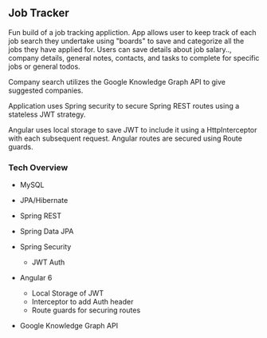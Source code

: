 ## Job Tracker

Fun build of a job tracking appliction. App allows user to keep track of each job search they undertake using "boards" to save and categorize all the jobs they have applied for. Users can save details about job salary.., company details, general notes, contacts, and tasks to complete for specific jobs or general todos.

Company search utilizes the Google Knowledge Graph API to give suggested companies.

Application uses Spring security to secure Spring REST routes using a stateless JWT strategy.

Angular uses local storage to save JWT to include it using a HttpInterceptor with each subsequent request. Angular routes are secured using Route guards. 

### Tech Overview
- MySQL
- JPA/Hibernate
- Spring REST
- Spring Data JPA
- Spring Security
  - JWT Auth  
- Angular 6
  - Local Storage of JWT
  - Interceptor to add Auth header
  - Route guards for securing routes
 
- Google Knowledge Graph API